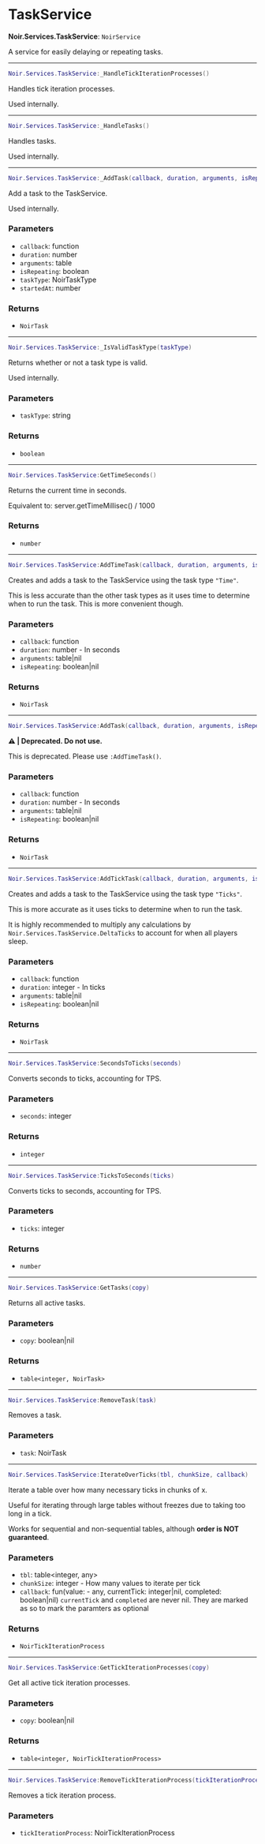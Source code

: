 # TaskService

**Noir.Services.TaskService**: `NoirService`

A service for easily delaying or repeating tasks.

---

```lua
Noir.Services.TaskService:_HandleTickIterationProcesses()
```
Handles tick iteration processes.

Used internally.

---

```lua
Noir.Services.TaskService:_HandleTasks()
```
Handles tasks.

Used internally.

---

```lua
Noir.Services.TaskService:_AddTask(callback, duration, arguments, isRepeating, taskType, startedAt)
```
Add a task to the TaskService.

Used internally.

### Parameters
- `callback`: function
- `duration`: number
- `arguments`: table
- `isRepeating`: boolean
- `taskType`: NoirTaskType
- `startedAt`: number
### Returns
- `NoirTask`

---

```lua
Noir.Services.TaskService:_IsValidTaskType(taskType)
```
Returns whether or not a task type is valid.

Used internally.

### Parameters
- `taskType`: string
### Returns
- `boolean`

---

```lua
Noir.Services.TaskService:GetTimeSeconds()
```
Returns the current time in seconds.

Equivalent to: server.getTimeMillisec() / 1000

### Returns
- `number`

---

```lua
Noir.Services.TaskService:AddTimeTask(callback, duration, arguments, isRepeating)
```
Creates and adds a task to the TaskService using the task type `"Time"`.

This is less accurate than the other task types as it uses time to determine when to run the task. This is more convenient though.

### Parameters
- `callback`: function
- `duration`: number - In seconds
- `arguments`: table|nil
- `isRepeating`: boolean|nil
### Returns
- `NoirTask`

---

```lua
Noir.Services.TaskService:AddTask(callback, duration, arguments, isRepeating)
```
**⚠️ | Deprecated. Do not use.**

This is deprecated. Please use `:AddTimeTask()`.

### Parameters
- `callback`: function
- `duration`: number - In seconds
- `arguments`: table|nil
- `isRepeating`: boolean|nil
### Returns
- `NoirTask`

---

```lua
Noir.Services.TaskService:AddTickTask(callback, duration, arguments, isRepeating)
```
Creates and adds a task to the TaskService using the task type `"Ticks"`.

This is more accurate as it uses ticks to determine when to run the task.

It is highly recommended to multiply any calculations by `Noir.Services.TaskService.DeltaTicks` to account for when all players sleep.

### Parameters
- `callback`: function
- `duration`: integer - In ticks
- `arguments`: table|nil
- `isRepeating`: boolean|nil
### Returns
- `NoirTask`

---

```lua
Noir.Services.TaskService:SecondsToTicks(seconds)
```
Converts seconds to ticks, accounting for TPS.

### Parameters
- `seconds`: integer
### Returns
- `integer`

---

```lua
Noir.Services.TaskService:TicksToSeconds(ticks)
```
Converts ticks to seconds, accounting for TPS.

### Parameters
- `ticks`: integer
### Returns
- `number`

---

```lua
Noir.Services.TaskService:GetTasks(copy)
```
Returns all active tasks.

### Parameters
- `copy`: boolean|nil
### Returns
- `table<integer, NoirTask>`

---

```lua
Noir.Services.TaskService:RemoveTask(task)
```
Removes a task.

### Parameters
- `task`: NoirTask

---

```lua
Noir.Services.TaskService:IterateOverTicks(tbl, chunkSize, callback)
```
Iterate a table over how many necessary ticks in chunks of x.

Useful for iterating through large tables without freezes due to taking too long in a tick.

Works for sequential and non-sequential tables, although **order is NOT guaranteed**.

### Parameters
- `tbl`: table<integer, any>
- `chunkSize`: integer - How many values to iterate per tick
- `callback`: fun(value: - any, currentTick: integer|nil, completed: boolean|nil) `currentTick` and `completed` are never nil. They are marked as so to mark the paramters as optional
### Returns
- `NoirTickIterationProcess`

---

```lua
Noir.Services.TaskService:GetTickIterationProcesses(copy)
```
Get all active tick iteration processes.

### Parameters
- `copy`: boolean|nil
### Returns
- `table<integer, NoirTickIterationProcess>`

---

```lua
Noir.Services.TaskService:RemoveTickIterationProcess(tickIterationProcess)
```
Removes a tick iteration process.

### Parameters
- `tickIterationProcess`: NoirTickIterationProcess